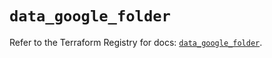 # `data_google_folder`

Refer to the Terraform Registry for docs: [`data_google_folder`](https://registry.terraform.io/providers/hashicorp/google-beta/6.3.0/docs/data-sources/google_folder).
